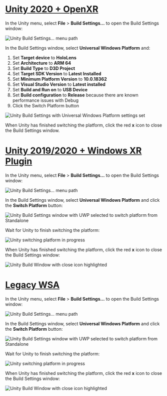 # [Unity 2020 + OpenXR](#tab/openxr)

In the Unity menu, select **File** > **Build Settings...** to open the Build Settings window:

![Unity Build Settings... menu path](../images/mr-learning-base/base-02-section2-step1-1.png)

In the Build Settings window, select **Universal Windows Platform** and:
1. Set **Target device** to **HoloLens**
2. Set **Architecture** to **ARM 64**
3. Set **Build Type** to **D3D Project**
4. Set **Target SDK Version** to **Latest Installed**
5. Set **Minimum Platform Version** to **10.0.18362**
6. Set **Visual Studio Version** to **Latest installed**
7. Set **Build and Run on** to **USB Device**
8. Set **Build configuration** to **Release** because there are known performance issues with Debug
9. Click the Switch Platform button

![Unity Build Settings with Universal Windows Platform settings set](../images/mr-learning-base/base-02-section2-step1-2-openxr.png)

When Unity has finished switching the platform, click the red **x** icon to close the Build Settings window.

# [Unity 2019/2020 + Windows XR Plugin](#tab/winxr)

In the Unity menu, select **File** > **Build Settings...** to open the Build Settings window:

![Unity Build Settings... menu path](../images/mr-learning-base/base-02-section2-step1-1.png)

In the Build Settings window, select **Universal Windows Platform** and click the **Switch Platform** button:

![Unity Build Settings window with UWP selected to switch platform from Standalone](../images/mr-learning-base/base-02-section2-step1-2.png)

Wait for Unity to finish switching the platform:

![Unity switching platform in progress](../images/mr-learning-base/base-02-section2-step1-3.png)

When Unity has finished switching the platform, click the red **x** icon to close the Build Settings window:

![Unity Build Window with close icon highlighted](../images/mr-learning-base/base-02-section2-step1-4.png)

# [Legacy WSA](#tab/wsa)

In the Unity menu, select **File** > **Build Settings...** to open the Build Settings window:

![Unity Build Settings... menu path](../images/mr-learning-base/base-02-section2-step1-1.png)

In the Build Settings window, select **Universal Windows Platform** and click the **Switch Platform** button:

![Unity Build Settings window with UWP selected to switch platform from Standalone](../images/mr-learning-base/base-02-section2-step1-2.png)

Wait for Unity to finish switching the platform:

![Unity switching platform in progress](../images/mr-learning-base/base-02-section2-step1-3.png)

When Unity has finished switching the platform, click the red **x** icon to close the Build Settings window:

![Unity Build Window with close icon highlighted](../images/mr-learning-base/base-02-section2-step1-4.png)
